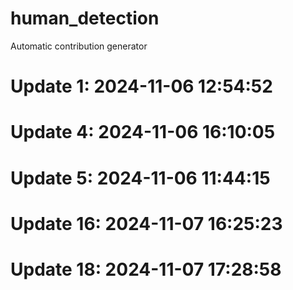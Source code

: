 # human_detection

Automatic contribution generator

# Update 1: 2024-11-06 12:54:52

# Update 4: 2024-11-06 16:10:05

# Update 5: 2024-11-06 11:44:15

# Update 16: 2024-11-07 16:25:23

# Update 18: 2024-11-07 17:28:58
